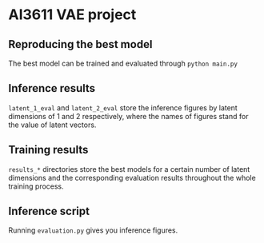# AI3611 VAE project

## Reproducing the best model

The best model can be trained and evaluated through `python main.py`

## Inference results

`latent_1_eval` and `latent_2_eval` store the inference figures by latent dimensions of 1 and 2 respectively, where the names of figures stand for the value of latent vectors.

## Training results

`results_*` directories store the best models for a certain number of latent dimensions and the corresponding evaluation results throughout the whole training process. 

## Inference script

Running `evaluation.py` gives you inference figures.